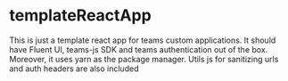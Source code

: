 # templateReactApp
This is just a template react app for teams custom applications. It should have Fluent UI, teams-js SDK and teams authentication out of the box. Moreover, it uses yarn as the package manager. Utils js for sanitizing urls and auth headers are also included
